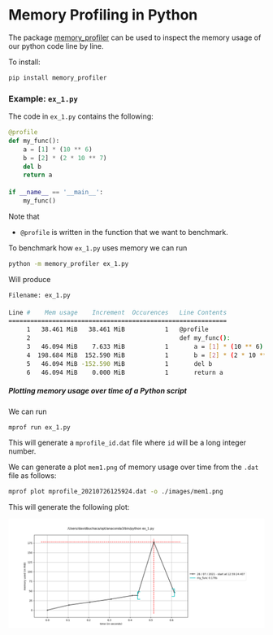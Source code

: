 # Memory Profiling in Python

The package [memory_profiler](https://pypi.org/project/memory-profiler/) can be used to inspect the memory usage of our python code line by line.


To install:

```bash
pip install memory_profiler
```

### Example: `ex_1.py`

The code in `ex_1.py` contains the following:

```python
@profile
def my_func():
    a = [1] * (10 ** 6)
    b = [2] * (2 * 10 ** 7)
    del b
    return a

if __name__ == '__main__':
    my_func()
```

Note that

- `@profile` is written in the function that we want to benchmark.

To benchmark how `ex_1.py` uses memory we can run

```bash
python -m memory_profiler ex_1.py 
```

Will produce

```bash
Filename: ex_1.py

Line #    Mem usage    Increment  Occurences   Line Contents
============================================================
     1   38.461 MiB   38.461 MiB           1   @profile
     2                                         def my_func():
     3   46.094 MiB    7.633 MiB           1       a = [1] * (10 ** 6)
     4  198.684 MiB  152.590 MiB           1       b = [2] * (2 * 10 ** 7)
     5   46.094 MiB -152.590 MiB           1       del b
     6   46.094 MiB    0.000 MiB           1       return a
```



##### Plotting memory usage over time of a Python script

We can run 

```bash
mprof run ex_1.py
```

This will generate a `mprofile_id.dat`  file where `id` will be a long integer number. 

We can generate a plot `mem1.png` of memory usage over time from the `.dat` file as follows:

```bash
mprof plot mprofile_20210726125924.dat -o ./images/mem1.png
```

This will generate the following plot:

![mem1](./images/mem1.png)

